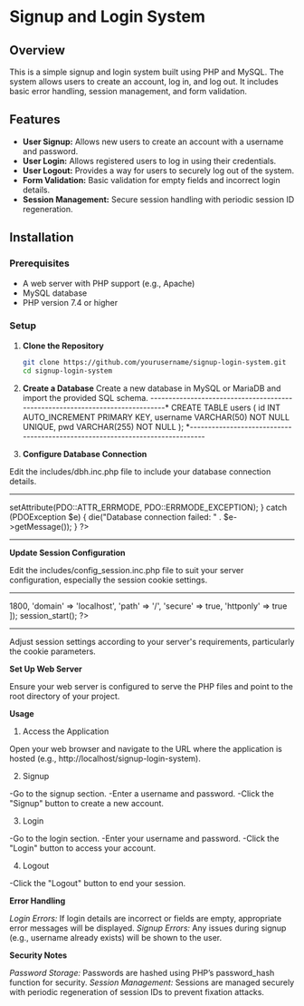 # Signup and Login System #

## Overview

This is a simple signup and login system built using PHP and MySQL. The system allows users to create an account, log in, and log out. It includes basic error handling, session management, and form validation.

## Features

- **User Signup:** Allows new users to create an account with a username and password.
- **User Login:** Allows registered users to log in using their credentials.
- **User Logout:** Provides a way for users to securely log out of the system.
- **Form Validation:** Basic validation for empty fields and incorrect login details.
- **Session Management:** Secure session handling with periodic session ID regeneration.

## Installation

### Prerequisites

- A web server with PHP support (e.g., Apache)
- MySQL database
- PHP version 7.4 or higher

### Setup

1. **Clone the Repository**

   ```bash
   git clone https://github.com/yourusername/signup-login-system.git
   cd signup-login-system

2. **Create a Database**
Create a new database in MySQL or MariaDB and import the provided SQL schema.
------------------------------------------------------------------------------*
CREATE TABLE users (
id INT AUTO_INCREMENT PRIMARY KEY,
username VARCHAR(50) NOT NULL UNIQUE,
pwd VARCHAR(255) NOT NULL
);
*------------------------------------------------------------------------------


4. **Configure Database Connection**

Edit the includes/dbh.inc.php file to include your database connection details.

-------------------------------------------------------------------------------
<?php
$host = 'localhost';
$db   = 'your_database_name';
$user = 'your_database_user';
$pass = 'your_database_password';

try {
    $pdo = new PDO("mysql:host=$host;dbname=$db;charset=utf8", $user, $pass);
    $pdo->setAttribute(PDO::ATTR_ERRMODE, PDO::ERRMODE_EXCEPTION);
} catch (PDOException $e) {
    die("Database connection failed: " . $e->getMessage());
}
?>
-------------------------------------------------------------------------------

**Update Session Configuration**

Edit the includes/config_session.inc.php file to suit your server configuration, especially the session cookie settings.

-------------------------------------------------------------------------------
<?php

ini_set('session.use_only_cookies', 1);
ini_set('session.use_strict_mode', 1);

session_set_cookie_params([
    'lifetime' => 1800,
    'domain' => 'localhost',
    'path' => '/',
    'secure' => true,
    'httponly' => true
]);

session_start();
?>
-------------------------------------------------------------------------------
Adjust session settings according to your server's requirements, particularly the cookie parameters.

**Set Up Web Server**

Ensure your web server is configured to serve the PHP files and point to the root directory of your project.

**Usage**

1. Access the Application

Open your web browser and navigate to the URL where the application is hosted (e.g., http://localhost/signup-login-system).

2. Signup

-Go to the signup section.
-Enter a username and password.
-Click the "Signup" button to create a new account.

3. Login

-Go to the login section.
-Enter your username and password.
-Click the "Login" button to access your account.

4. Logout

-Click the "Logout" button to end your session.

**Error Handling**

*Login Errors:* If login details are incorrect or fields are empty, appropriate error messages will be displayed.
*Signup Errors:* Any issues during signup (e.g., username already exists) will be shown to the user.

**Security Notes**

*Password Storage:* Passwords are hashed using PHP’s password_hash function for security.
*Session Management:* Sessions are managed securely with periodic regeneration of session IDs to prevent fixation attacks.
